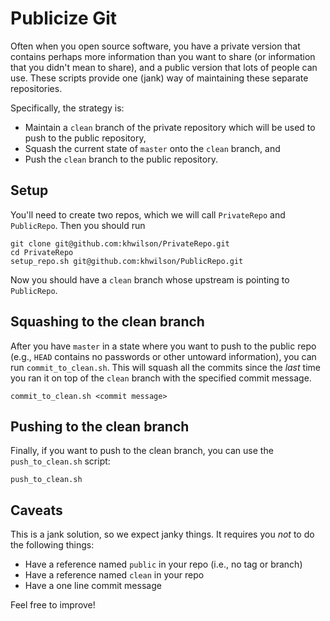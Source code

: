 # Publicize Git

Often when you open source software, you have a private version that contains
perhaps more information than you want to share (or information that you
didn't mean to share), and a public version that lots of people can use.
These scripts provide one (jank) way of maintaining these separate
repositories.

Specifically, the strategy is:
  * Maintain a `clean` branch of the private repository which will be used to
    push to the public repository,
  * Squash the current state of `master` onto the `clean` branch, and
  * Push the `clean` branch to the public repository.

## Setup

You'll need to create two repos, which we will call `PrivateRepo` and
`PublicRepo`. Then you should run

```
git clone git@github.com:khwilson/PrivateRepo.git
cd PrivateRepo
setup_repo.sh git@github.com:khwilson/PublicRepo.git
```

Now you should have a `clean` branch whose upstream is pointing to `PublicRepo`.

## Squashing to the clean branch

After you have `master` in a state where you want to push to the public repo
(e.g., `HEAD` contains no passwords or other untoward information), you can
run `commit_to_clean.sh`. This will squash all the commits since the *last*
time you ran it on top of the `clean` branch with the specified commit message.

```
commit_to_clean.sh <commit message>
```

## Pushing to the clean branch

Finally, if you want to push to the clean branch, you can use the
`push_to_clean.sh` script:

```
push_to_clean.sh
```

## Caveats

This is a jank solution, so we expect janky things. It requires you *not*
to do the following things:
  * Have a reference named `public` in your repo (i.e., no tag or branch)
  * Have a reference named `clean` in your repo
  * Have a one line commit message

Feel free to improve!
